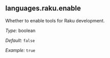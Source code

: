 

[comment]: # (Please add your documentation on top of this line)

## languages\.raku\.enable

Whether to enable tools for Raku development\.



*Type:*
boolean



*Default:*
` false `



*Example:*
` true `
